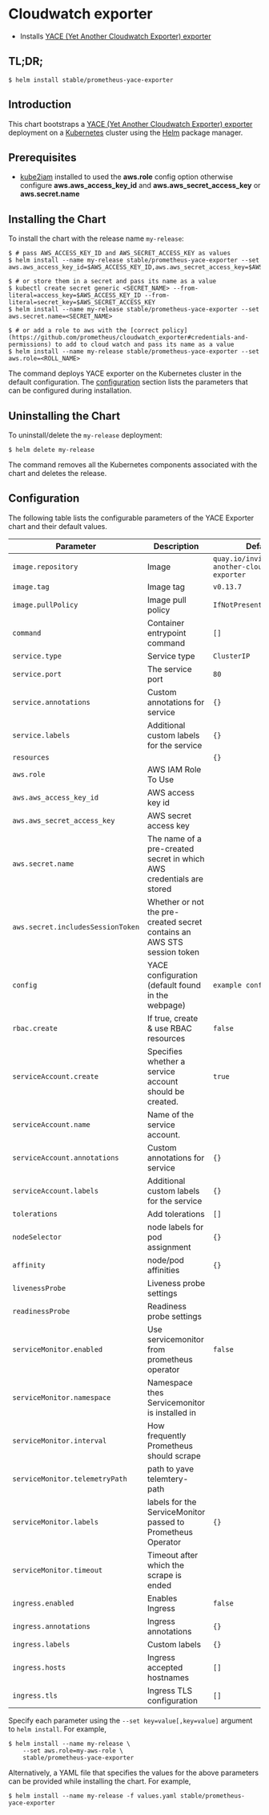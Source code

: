 # Cloudwatch exporter

* Installs [YACE (Yet Another Cloudwatch Exporter) exporter](https://github.com/ivx/yet-another-cloudwatch-exporter)

## TL;DR;

```console
$ helm install stable/prometheus-yace-exporter
```

## Introduction

This chart bootstraps a [YACE (Yet Another Cloudwatch Exporter) exporter](https://github.com/ivx/yet-another-cloudwatch-exporter) deployment on a [Kubernetes](http://kubernetes.io) cluster using the [Helm](https://helm.sh) package manager.

## Prerequisites

- [kube2iam](../../stable/kube2iam) installed to used the **aws.role** config option otherwise configure **aws.aws_access_key_id** and **aws.aws_secret_access_key** or **aws.secret.name**

## Installing the Chart

To install the chart with the release name `my-release`:

```console
$ # pass AWS_ACCESS_KEY_ID and AWS_SECRET_ACCESS_KEY as values
$ helm install --name my-release stable/prometheus-yace-exporter --set aws.aws_access_key_id=$AWS_ACCESS_KEY_ID,aws.aws_secret_access_key=$AWS_SECRET_ACCESS_KEY

$ # or store them in a secret and pass its name as a value
$ kubectl create secret generic <SECRET_NAME> --from-literal=access_key=$AWS_ACCESS_KEY_ID --from-literal=secret_key=$AWS_SECRET_ACCESS_KEY
$ helm install --name my-release stable/prometheus-yace-exporter --set aws.secret.name=<SECRET_NAME>

$ # or add a role to aws with the [correct policy](https://github.com/prometheus/cloudwatch_exporter#credentials-and-permissions) to add to cloud watch and pass its name as a value
$ helm install --name my-release stable/prometheus-yace-exporter --set aws.role=<ROLL_NAME>
```

The command deploys YACE exporter on the Kubernetes cluster in the default configuration. The [configuration](#configuration) section lists the parameters that can be configured during installation.

## Uninstalling the Chart

To uninstall/delete the `my-release` deployment:

```console
$ helm delete my-release
```

The command removes all the Kubernetes components associated with the chart and deletes the release.

## Configuration

The following table lists the configurable parameters of the YACE Exporter chart and their default values.

| Parameter                         | Description                                                             | Default                     |
| --------------------------------- | ----------------------------------------------------------------------- | --------------------------- |
| `image.repository`                | Image                                                                   | `quay.io/invisionag/yet-another-cloudwatch-exporter`  |
| `image.tag`                       | Image tag                                                               | `v0.13.7`                   |
| `image.pullPolicy`                | Image pull policy                                                       | `IfNotPresent`              |
| `command`                         | Container entrypoint command                                            | `[]`                        |
| `service.type`                    | Service type                                                            | `ClusterIP`                 |
| `service.port`                    | The service port                                                        | `80`                        |
| `service.annotations`             | Custom annotations for service                                          | `{}`                        |
| `service.labels`                  | Additional custom labels for the service                                | `{}`                        |
| `resources`                       |                                                                         | `{}`                        |
| `aws.role`                        | AWS IAM Role To Use                                                     |                             |
| `aws.aws_access_key_id`           | AWS access key id                                                       |                             |
| `aws.aws_secret_access_key`       | AWS secret access key                                                   |                             |
| `aws.secret.name`                 | The name of a pre-created secret in which AWS credentials are stored    |                             |
| `aws.secret.includesSessionToken` | Whether or not the pre-created secret contains an AWS STS session token |                             |
| `config`                          | YACE configuration (default found in the webpage)                       | `example configuration`     |
| `rbac.create`                     | If true, create & use RBAC resources                                    | `false`                     |
| `serviceAccount.create`           | Specifies whether a service account should be created.                  | `true`                      |
| `serviceAccount.name`             | Name of the service account.                                            |                             |
| `serviceAccount.annotations`      | Custom annotations for service                                          | `{}`                        |
| `serviceAccount.labels`           | Additional custom labels for the service                                | `{}`                        |
| `tolerations`                     | Add tolerations                                                         | `[]`                        |
| `nodeSelector`                    | node labels for pod assignment                                          | `{}`                        |
| `affinity`                        | node/pod affinities                                                     | `{}`                        |
| `livenessProbe`                   | Liveness probe settings                                                 |                             |
| `readinessProbe`                  | Readiness probe settings                                                |                             |
| `serviceMonitor.enabled`          | Use servicemonitor from prometheus operator                             | `false`                     |
| `serviceMonitor.namespace`        | Namespace thes Servicemonitor  is installed in                          |                             |
| `serviceMonitor.interval`         | How frequently Prometheus should scrape                                 |                             |
| `serviceMonitor.telemetryPath`    | path to yave telemtery-path                                             |                             |
| `serviceMonitor.labels`           | labels for the ServiceMonitor passed to Prometheus Operator             | `{}`                        |
| `serviceMonitor.timeout`          | Timeout after which the scrape is ended                                 |                             |
| `ingress.enabled`                 | Enables Ingress                                                         | `false`                     |
| `ingress.annotations`             | Ingress annotations                                                     | `{}`                        |
| `ingress.labels`                  | Custom labels                                                           | `{}`                        |
| `ingress.hosts`                   | Ingress accepted hostnames                                              | `[]`                        |
| `ingress.tls`                     | Ingress TLS configuration                                               | `[]`                        |

Specify each parameter using the `--set key=value[,key=value]` argument to `helm install`. For example,

```console
$ helm install --name my-release \
    --set aws.role=my-aws-role \
    stable/prometheus-yace-exporter
```

Alternatively, a YAML file that specifies the values for the above parameters can be provided while installing the chart. For example,

```console
$ helm install --name my-release -f values.yaml stable/prometheus-yace-exporter
```
